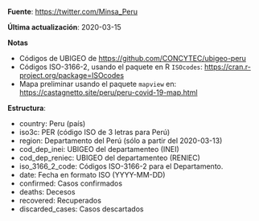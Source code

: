 **Fuente**: https://twitter.com/Minsa_Peru

**Última actualización**: 2020-03-15

**Notas**

- Códigos de UBIGEO de https://github.com/CONCYTEC/ubigeo-peru
- Códigos ISO-3166-2, usando el paquete en R `ISOcodes`: https://cran.r-project.org/package=ISOcodes
- Mapa preliminar usando el paquete `mapview` en: https://castagnetto.site/peru/peru-covid-19-map.html


**Estructura**:

- country: Peru (país)
- iso3c: PER (código ISO de 3 letras para Perú)
- region: Departamento del Perú (sólo a partir del 2020-03-13)
- cod_dep_inei: UBIGEO del departamenteo (INEI)
- cod_dep_reniec: UBIGEO del departamenteo (RENIEC)
- iso_3166_2_code: Códigos ISO-3166-2 para el Departamento.
- date: Fecha en formato ISO (YYYY-MM-DD)
- confirmed: Casos confirmados
- deaths: Decesos
- recovered: Recuperados
- discarded_cases: Casos descartados
